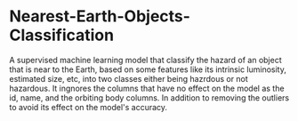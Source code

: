 # Nearest-Earth-Objects-Classification
A supervised machine learning model that classify the
hazard of an object that is near to the Earth, based on
some features like its intrinsic luminosity, estimated size,
etc, into two classes either being hazrdous or not hazardous.
It ingnores the columns that have no effect on the model as the id,
name, and the orbiting body columns. In addition to removing the outliers
to avoid its effect on the model's accuracy.
